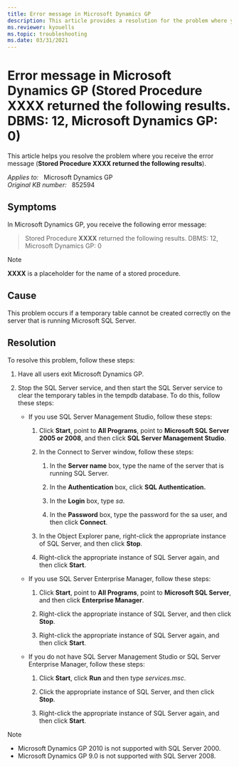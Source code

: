 ```yaml
---
title: Error message in Microsoft Dynamics GP
description: This article provides a resolution for the problem where you receive the error message (Stored Procedure XXXX returned the following results).
ms.reviewer: kyouells
ms.topic: troubleshooting
ms.date: 03/31/2021
---
```

# Error message in Microsoft Dynamics GP (Stored Procedure XXXX returned the following results. DBMS: 12, Microsoft Dynamics GP: 0)

This article helps you resolve the problem where you receive the error message (**Stored Procedure XXXX returned the following results**).

_Applies to:_ &nbsp; Microsoft Dynamics GP  
_Original KB number:_ &nbsp; 852594

## Symptoms

In Microsoft Dynamics GP, you receive the following error message:

> Stored Procedure **XXXX** returned the following results. DBMS: 12, Microsoft Dynamics GP: 0

> [!NOTE]
> **XXXX** is a placeholder for the name of a stored procedure.

## Cause

This problem occurs if a temporary table cannot be created correctly on the server that is running Microsoft SQL Server.

## Resolution

To resolve this problem, follow these steps:

1. Have all users exit Microsoft Dynamics GP.
2. Stop the SQL Server service, and then start the SQL Server service to clear the temporary tables in the tempdb database. To do this, follow these steps:

   - If you use SQL Server Management Studio, follow these steps:

      1. Click **Start**, point to **All Programs**, point to **Microsoft SQL Server 2005 or 2008**, and then click **SQL Server Management Studio**.
      2. In the Connect to Server window, follow these steps:

         1. In the **Server name** box, type the name of the server that is running SQL Server.

         2. In the **Authentication** box, click **SQL Authentication.**  

         3. In the **Login** box, type *sa*.

         4. In the **Password** box, type the password for the sa user, and then click **Connect**.

      3. In the Object Explorer pane, right-click the appropriate instance of SQL Server, and then click **Stop**.

      4. Right-click the appropriate instance of SQL Server again, and then click **Start**.

   - If you use SQL Server Enterprise Manager, follow these steps:

       1. Click **Start**, point to **All Programs**, point to **Microsoft SQL Server**, and then click **Enterprise Manager**.

       2. Right-click the appropriate instance of SQL Server, and then click **Stop**.

       3. Right-click the appropriate instance of SQL Server again, and then click **Start**.

   - If you do not have SQL Server Management Studio or SQL Server Enterprise Manager, follow these steps:

      1. Click **Start**, click **Run** and then type *services.msc*.

      2. Click the appropriate instance of SQL Server, and then click **Stop**.

      3. Right-click the appropriate instance of SQL Server again, and then click **Start**.

> [!NOTE]
>
> - Microsoft Dynamics GP 2010 is not supported with SQL Server 2000.
> - Microsoft Dynamics GP 9.0 is not supported with SQL Server 2008.
